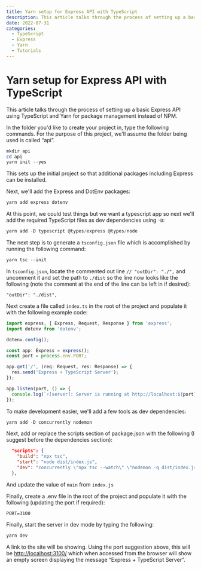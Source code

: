 ```yaml
---
title: Yarn setup for Express API with TypeScript
description: This article talks through the process of setting up a basic Express API using TypeScript and Yarn for package management instead of NPM.
date: 2022-07-31
categories:
  - TypeScript
  - Express
  - Yarn
  - Tutorials
---
```

# Yarn setup for Express API with TypeScript

This article talks through the process of setting up a basic Express API using TypeScript and Yarn for package management instead of NPM.

In the folder you'd like to create your project in, type the following commands. For the purpose of this project, we'll assume the folder being used is called “api”.

```powershell
mkdir api
cd api
yarn init --yes
```

This sets up the initial project so that additional packages including Express can be installed.

Next, we'll add the Express and DotEnv packages:

```powershell
yarn add express dotenv
```

At this point, we could test things but we want a typescript app so next we'll add the required TypeScript files as dev dependencies using `-D`:

```powershell
yarn add -D typescript @types/express @types/node
```

The next step is to generate a `tsconfig.json` file which is accomplished by running the following command:

```powershell
yarn tsc --init
```

In `tsconfig.json`, locate the commented out line `// "outDir": "./",` and uncomment it and set the path to `./dist` so the line now looks like the following (note the comment at the end of the line can be left in if desired):

```
"outDir": "./dist",
```

Next create a file called `index.ts` in the root of the project and populate it with the following example code:

```typescript
import express, { Express, Request, Response } from 'express';
import dotenv from 'dotenv';

dotenv.config();

const app: Express = express();
const port = process.env.PORT;

app.get('/', (req: Request, res: Response) => {
  res.send('Express + TypeScript Server');
});

app.listen(port, () => {
  console.log(`⚡️[server]: Server is running at http://localhost:${port}`);
});
```

To make development easier, we'll add a few tools as dev dependencies:

```powershell
yarn add -D concurrently nodemon
```

Next, add or replace the scripts section of package.json with the following (I suggest before the dependencies section):

```json
  "scripts": {
    "build": "npx tsc",
    "start": "node dist/index.js",
    "dev": "concurrently \"npx tsc --watch\" \"nodemon -q dist/index.js\""
  },
```

And update the value of `main` from `index.js`

Finally, create a .env file in the root of the project and populate it with the following (updating the port if required):

```
PORT=3100
```

Finally, start the server in dev mode by typing the following:

```powershell
yarn dev
```

A link to the site will be showing. Using the port suggestion above, this will be [http://localhost:3100/](http://localhost:3100/) which when accessed from the browser will show an empty screen displaying the message “Express + TypeScript Server”.